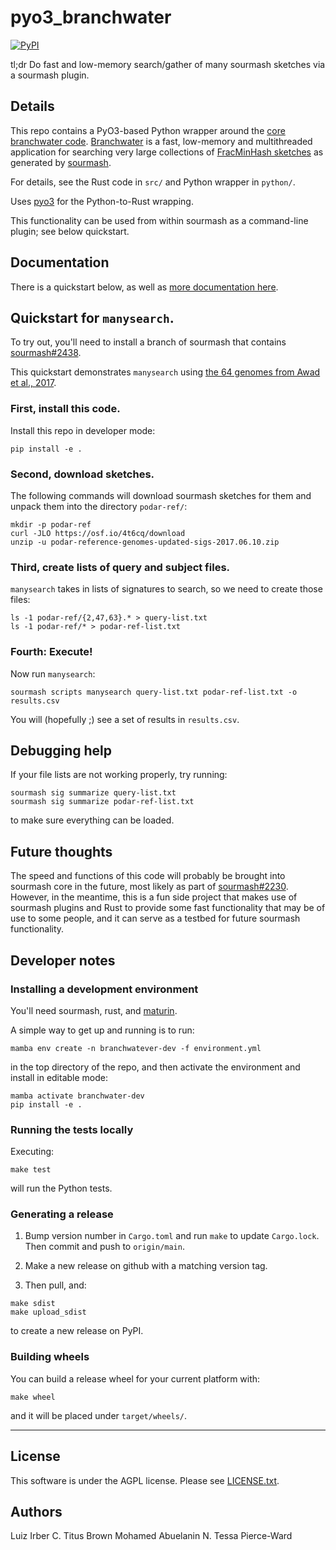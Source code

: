 # pyo3_branchwater

[![PyPI](https://img.shields.io/pypi/v/pyo3-branchwater)](https://pypi.org/project/pyo3-branchwater/)

tl;dr Do fast and low-memory search/gather of many sourmash sketches
via a sourmash plugin.

## Details

This repo contains a PyO3-based Python wrapper around the
[core branchwater code](https://github.com/sourmash-bio/sra_search).
[Branchwater](https://www.biorxiv.org/content/10.1101/2022.11.02.514947v1)
is a fast, low-memory and multithreaded application for searching very large
collections of
[FracMinHash sketches](https://www.biorxiv.org/content/10.1101/2022.01.11.475838v2)
as generated by [sourmash](sourmash.readthedocs.io/).

For details, see the Rust code in `src/` and Python wrapper in `python/`.

Uses [pyo3](https://github.com/PyO3/pyo3) for the Python-to-Rust wrapping.

This functionality can be used from within sourmash as a command-line
plugin; see below quickstart.

## Documentation

There is a quickstart below, as well as [more documentation here](doc/README.md).

## Quickstart for `manysearch`.

To try out, you'll need to install a branch of sourmash that contains
[sourmash#2438](https://github.com/sourmash-bio/sourmash/pull/2438).

This quickstart demonstrates `manysearch` using
[the 64 genomes from Awad et al., 2017](https://osf.io/vk4fa/).

### First, install this code.

Install this repo in developer mode:
```
pip install -e .
```

### Second, download sketches.

The following commands will download sourmash sketches for them and
unpack them into the directory `podar-ref/`:

```
mkdir -p podar-ref
curl -JLO https://osf.io/4t6cq/download
unzip -u podar-reference-genomes-updated-sigs-2017.06.10.zip
```

### Third, create lists of query and subject files.

`manysearch` takes in lists of signatures to search, so we need to
create those files:

```
ls -1 podar-ref/{2,47,63}.* > query-list.txt
ls -1 podar-ref/* > podar-ref-list.txt
```

### Fourth: Execute!

Now run `manysearch`:
```
sourmash scripts manysearch query-list.txt podar-ref-list.txt -o results.csv
```

You will (hopefully ;) see a set of results in `results.csv`.

## Debugging help

If your file lists are not working properly, try running:
```
sourmash sig summarize query-list.txt
sourmash sig summarize podar-ref-list.txt
```
to make sure everything can be loaded.

## Future thoughts

The speed and functions of this code will probably be brought into
sourmash core in the future, most likely as part of
[sourmash#2230](https://github.com/sourmash-bio/sourmash/pull/2230).
However, in the meantime, this is a fun side project that makes use
of sourmash plugins and Rust to provide some fast functionality
that may be of use to some people, and it can serve as a testbed for
future sourmash functionality.

## Developer notes

### Installing a development environment

You'll need sourmash, rust, and [maturin](https://github.com/PyO3/maturin).

A simple way to get up and running is to run:
```
mamba env create -n branchwatever-dev -f environment.yml
```
in the top directory of the repo, and then activate the environment and
install in editable mode:
```
mamba activate branchwater-dev
pip install -e .
```

### Running the tests locally

Executing:
```
make test
```
will run the Python tests.

### Generating a release

1. Bump version number in `Cargo.toml` and run `make` to update `Cargo.lock`.
Then commit and push to `origin/main`.

2. Make a new release on github with a matching version tag.

3. Then pull, and:

```
make sdist
make upload_sdist
```

to create a new release on PyPI.

### Building wheels

You can build a release wheel for your current platform with:
```
make wheel
```
and it will be placed under `target/wheels/`.

---

## License

This software is under the AGPL license. Please see [LICENSE.txt](LICENSE.txt).

## Authors

Luiz Irber
C. Titus Brown
Mohamed Abuelanin
N. Tessa Pierce-Ward
